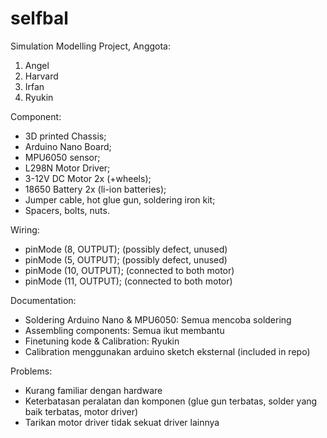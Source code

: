 # selfbal
Simulation Modelling Project, 
Anggota: 
  1. Angel
  2. Harvard
  3. Irfan
  4. Ryukin

Component:
  - 3D printed Chassis;
  - Arduino Nano Board;
  - MPU6050 sensor;
  - L298N Motor Driver;
  - 3-12V DC Motor 2x (+wheels);
  - 18650 Battery 2x (li-ion batteries);
  - Jumper cable, hot glue gun, soldering iron kit;
  - Spacers, bolts, nuts.

Wiring: 
  - pinMode (8, OUTPUT); (possibly defect, unused)
  - pinMode (5, OUTPUT); (possibly defect, unused)
  - pinMode (10, OUTPUT); (connected to both motor)
  - pinMode (11, OUTPUT); (connected to both motor)

Documentation:
  - Soldering Arduino Nano & MPU6050: Semua mencoba soldering
  - Assembling components: Semua ikut membantu
  - Finetuning kode & Calibration: Ryukin
  - Calibration menggunakan arduino sketch eksternal (included in repo)
  
Problems:
  - Kurang familiar dengan hardware
  - Keterbatasan peralatan dan komponen (glue gun terbatas, solder yang baik terbatas, motor driver)
  - Tarikan motor driver tidak sekuat driver lainnya
